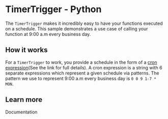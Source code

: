 # TimerTrigger - Python

The `TimerTrigger` makes it incredibly easy to have your functions executed on a schedule. This sample demonstrates a use case of calling your function at 9:00 a.m every business day.

## How it works

For a `TimerTrigger` to work, you provide a schedule in the form of a [cron expression](https://en.wikipedia.org/wiki/Cron#CRON_expression)(See the link for full details). A cron expression is a string with 6 separate expressions which represent a given schedule via patterns. The pattern we use to represent 9:00 a.m every business day is `0 0 9 1-7 * MON`. 

## Learn more

<TODO> Documentation
